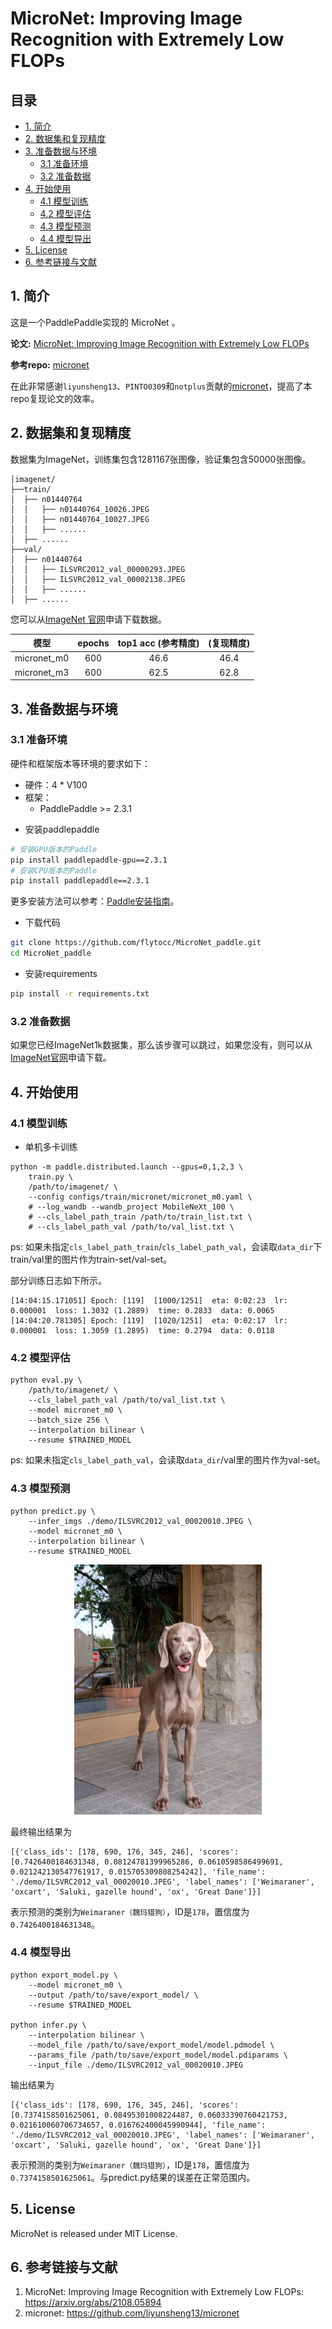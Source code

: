 # MicroNet: Improving Image Recognition with Extremely Low FLOPs

## 目录

* [1. 简介](#1-简介)
* [2. 数据集和复现精度](#2-数据集和复现精度)
* [3. 准备数据与环境](#3-准备数据与环境)
   * [3.1 准备环境](#31-准备环境)
   * [3.2 准备数据](#32-准备数据)
* [4. 开始使用](#4-开始使用)
   * [4.1 模型训练](#41-模型训练)
   * [4.2 模型评估](#42-模型评估)
   * [4.3 模型预测](#43-模型预测)
   * [4.4 模型导出](#44-模型导出)
* [5. License](#5-license)
* [6. 参考链接与文献](#6-参考链接与文献)

## 1. 简介

这是一个PaddlePaddle实现的 MicroNet 。

**论文:** [MicroNet: Improving Image Recognition with Extremely Low FLOPs](https://arxiv.org/abs/2108.05894)

**参考repo:** [micronet](https://github.com/liyunsheng13/micronet)

在此非常感谢`liyunsheng13`、`PINTO0309`和`notplus`贡献的[micronet](https://github.com/liyunsheng13/micronet)，提高了本repo复现论文的效率。


## 2. 数据集和复现精度

数据集为ImageNet，训练集包含1281167张图像，验证集包含50000张图像。

```
│imagenet/
├──train/
│  ├── n01440764
│  │   ├── n01440764_10026.JPEG
│  │   ├── n01440764_10027.JPEG
│  │   ├── ......
│  ├── ......
├──val/
│  ├── n01440764
│  │   ├── ILSVRC2012_val_00000293.JPEG
│  │   ├── ILSVRC2012_val_00002138.JPEG
│  │   ├── ......
│  ├── ......
```

您可以从[ImageNet 官网](https://image-net.org/)申请下载数据。

| 模型         | epochs | top1 acc (参考精度) | (复现精度) |
|:-----------:|:------:|:------------------:|:---------:|
| micronet_m0 | 600    | 46.6               | 46.4      |
| micronet_m3 | 600    | 62.5               | 62.8      |

## 3. 准备数据与环境


### 3.1 准备环境

硬件和框架版本等环境的要求如下：

- 硬件：4 * V100
- 框架：
  - PaddlePaddle >= 2.3.1

* 安装paddlepaddle

```bash
# 安装GPU版本的Paddle
pip install paddlepaddle-gpu==2.3.1
# 安装CPU版本的Paddle
pip install paddlepaddle==2.3.1
```

更多安装方法可以参考：[Paddle安装指南](https://www.paddlepaddle.org.cn/)。

* 下载代码

```bash
git clone https://github.com/flytocc/MicroNet_paddle.git
cd MicroNet_paddle
```

* 安装requirements

```bash
pip install -r requirements.txt
```

### 3.2 准备数据

如果您已经ImageNet1k数据集，那么该步骤可以跳过，如果您没有，则可以从[ImageNet官网](https://image-net.org/download.php)申请下载。


## 4. 开始使用


### 4.1 模型训练

* 单机多卡训练

```shell
python -m paddle.distributed.launch --gpus=0,1,2,3 \
    train.py \
    /path/to/imagenet/ \
    --config configs/train/micronet/micronet_m0.yaml \
    # --log_wandb --wandb_project MobileNeXt_100 \
    # --cls_label_path_train /path/to/train_list.txt \
    # --cls_label_path_val /path/to/val_list.txt \
```

ps: 如果未指定`cls_label_path_train`/`cls_label_path_val`，会读取`data_dir`下train/val里的图片作为train-set/val-set。


部分训练日志如下所示。

```
[14:04:15.171051] Epoch: [119]  [1000/1251]  eta: 0:02:23  lr: 0.000001  loss: 1.3032 (1.2889)  time: 0.2833  data: 0.0065
[14:04:20.781305] Epoch: [119]  [1020/1251]  eta: 0:02:17  lr: 0.000001  loss: 1.3059 (1.2895)  time: 0.2794  data: 0.0118
```

### 4.2 模型评估

``` shell
python eval.py \
    /path/to/imagenet/ \
    --cls_label_path_val /path/to/val_list.txt \
    --model micronet_m0 \
    --batch_size 256 \
    --interpolation bilinear \
    --resume $TRAINED_MODEL
```

ps: 如果未指定`cls_label_path_val`，会读取`data_dir`/val里的图片作为val-set。


### 4.3 模型预测

```shell
python predict.py \
    --infer_imgs ./demo/ILSVRC2012_val_00020010.JPEG \
    --model micronet_m0 \
    --interpolation bilinear \
    --resume $TRAINED_MODEL
```

<div align="center">
    <img src="./demo/ILSVRC2012_val_00020010.JPEG" width=300">
</div>

最终输出结果为
```
[{'class_ids': [178, 690, 176, 345, 246], 'scores': [0.7426400184631348, 0.08124781399965286, 0.0610598586499691, 0.021242130547761917, 0.015705309808254242], 'file_name': './demo/ILSVRC2012_val_00020010.JPEG', 'label_names': ['Weimaraner', 'oxcart', 'Saluki, gazelle hound', 'ox', 'Great Dane']}]
```
表示预测的类别为`Weimaraner（魏玛猎狗）`，ID是`178`，置信度为`0.7426400184631348`。

### 4.4 模型导出

```shell
python export_model.py \
    --model micronet_m0 \
    --output /path/to/save/export_model/ \
    --resume $TRAINED_MODEL

python infer.py \
    --interpolation bilinear \
    --model_file /path/to/save/export_model/model.pdmodel \
    --params_file /path/to/save/export_model/model.pdiparams \
    --input_file ./demo/ILSVRC2012_val_00020010.JPEG
```

输出结果为
```
[{'class_ids': [178, 690, 176, 345, 246], 'scores': [0.7374158501625061, 0.08495301008224487, 0.06033390760421753, 0.021610060706734657, 0.016762400045990944], 'file_name': './demo/ILSVRC2012_val_00020010.JPEG', 'label_names': ['Weimaraner', 'oxcart', 'Saluki, gazelle hound', 'ox', 'Great Dane']}]
```
表示预测的类别为`Weimaraner（魏玛猎狗）`，ID是`178`，置信度为`0.7374158501625061`。与predict.py结果的误差在正常范围内。


## 5. License

MicroNet is released under MIT License.


## 6. 参考链接与文献
1. MicroNet: Improving Image Recognition with Extremely Low FLOPs: https://arxiv.org/abs/2108.05894
2. micronet: https://github.com/liyunsheng13/micronet